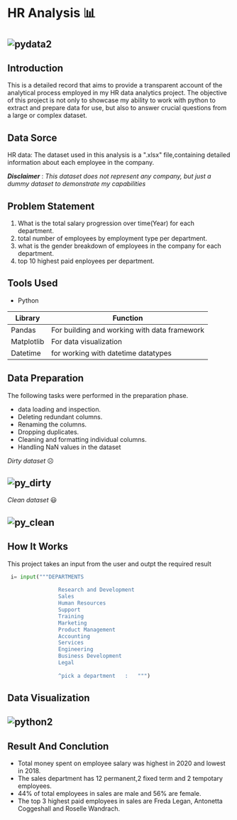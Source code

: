 # HR Analysis 📊

![pydata2](https://github.com/stephen-dk/HR-Analysis2/assets/144712896/38c71452-aeb3-4d4d-960a-60b02dfae736)
--

## Introduction

This is a detailed record that aims to provide a transparent account of the analytical process employed in my HR data analytics project. The objective of this project is not only to showcase my ability to work with  python to extract and prepare data for use, but also to answer crucial questions from a large or complex dataset.


## Data Sorce

HR data: The dataset used in this analysis is a ".xlsx" file,containing detailed information about each employee in the company.

***Disclaimer*** : *This dataset does not represent any company, but just a dummy dataset to demonstrate my capabilities*


## Problem Statement

1. What is the total salary progression over time(Year) for each department.
2. total number of employees by employment type per department.
3. what is the gender breakdown of employees in the company for each department.
4. top 10 highest paid enployees per department.


##  Tools Used
- Python 

|Library|Function|
|-------|--------|
|Pandas |For building and working with data framework|
|Matplotlib|For data visualization|
|Datetime|for working with datetime datatypes|


## Data Preparation

The following tasks were performed in the preparation phase.

- data loading and inspection.
- Deleting redundant columns.
- Renaming the columns.
- Dropping duplicates.
- Cleaning and formatting individual columns.
- Handling NaN values in the dataset

*Dirty dataset* ☹️

![py_dirty](https://github.com/stephen-dk/HR-Analysis2/assets/144712896/6ac76010-4562-4f26-b4ac-99e27d3b408e)
--

*Clean dataset* 😃

![py_clean](https://github.com/stephen-dk/HR-Analysis2/assets/144712896/1dcac6fb-c6a4-4b18-a9d9-f77893f6ce52)
--

## How It Works
This project takes an input from the user and outpt the required result

```python
 i= input("""DEPARTMENTS
                
                Research and Development
                Sales
                Human Resources
                Support
                Training
                Marketing
                Product Management
                Accounting
                Services
                Engineering
                Business Development
                Legal
                
                ^pick a department   :   """)
```


## Data Visualization

![python2](https://github.com/stephen-dk/HR-Analysis2/assets/144712896/5a2d9b4f-4e86-471b-95e4-289c11f785f1)
--


## Result And Conclution 

- Total money spent on employee salary was highest in 2020 and lowest in 2018.
- The sales department has 12 permanent,2 fixed term and 2 tempotary employees.
- 44% of total employees in sales are male and 56% are female.
- The top 3 highest paid employees in sales are Freda Legan, Antonetta Coggeshall and Roselle Wandrach.
